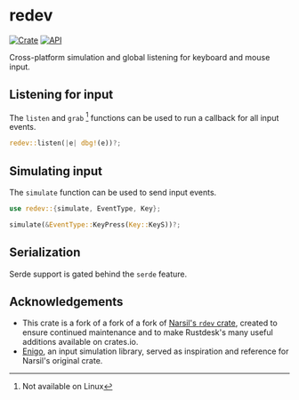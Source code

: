# redev

[![Crate](https://img.shields.io/crates/v/redev.svg)](https://crates.io/crates/redev)
[![API](https://docs.rs/redev/badge.svg)](https://docs.rs/redev)

Cross-platform simulation and global listening for keyboard and mouse input.

## Listening for input

The `listen` and `grab` [^1] functions can be used to run a callback for all input events.

```rust
redev::listen(|e| dbg!(e))?;
```

## Simulating input

The `simulate` function can be used to send input events.

```rust
use redev::{simulate, EventType, Key};

simulate(&EventType::KeyPress(Key::KeyS))?;
```

## Serialization

Serde support is gated behind the `serde` feature.

## Acknowledgements

- This crate is a fork of a fork of a fork of [Narsil's `rdev`
  crate](https://crates.io/crates/rdev), created to ensure continued maintenance and to make
  Rustdesk's many useful additions available on crates.io.
- [Enigo](https://github.com/Enigo-rs/Enigo), an input simulation library, served as inspiration and reference for Narsil's original crate.

[^1]: Not available on Linux
